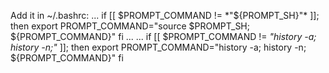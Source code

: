 Add it in ~/.bashrc:
...
if [[ $PROMPT_COMMAND != *"${PROMPT_SH}"* ]]; then
    export PROMPT_COMMAND="source $PROMPT_SH; ${PROMPT_COMMAND}"
fi
...
...
if [[ $PROMPT_COMMAND != *"history -a; history -n;"* ]]; then
    export PROMPT_COMMAND="history -a; history -n; ${PROMPT_COMMAND}"
fi


